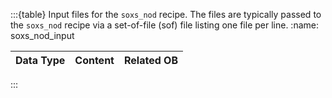 :::{table} Input files for the `soxs_nod` recipe. The files are typically passed to the `soxs_nod` recipe via a set-of-file (sof) file listing one file per line.
:name: soxs_nod_input

| Data Type | Content | Related OB |
|:----|:----|:---|


:::


